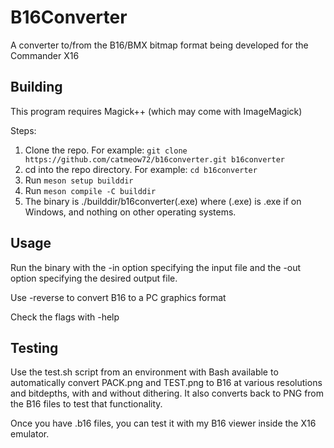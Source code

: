 # B16Converter
A converter to/from the B16/BMX bitmap format being developed for the Commander X16

## Building
This program requires Magick++ (which may come with ImageMagick)

Steps:
1. Clone the repo. For example: ``git clone https://github.com/catmeow72/b16converter.git b16converter``
2. cd into the repo directory. For example: ``cd b16converter``
3. Run ``meson setup builddir``
4. Run ``meson compile -C builddir``
5. The binary is ./builddir/b16converter(.exe) where (.exe) is .exe if on Windows, and nothing on other operating systems.

## Usage
Run the binary with the -in option specifying the input file and the -out option specifying the desired output file.

Use -reverse to convert B16 to a PC graphics format

Check the flags with -help

## Testing
Use the test.sh script from an environment with Bash available to automatically convert PACK.png and TEST.png to B16 at various resolutions and bitdepths, with and without dithering. It also converts back to PNG from the B16 files to test that functionality.

Once you have .b16 files, you can test it with my B16 viewer inside the X16 emulator.
